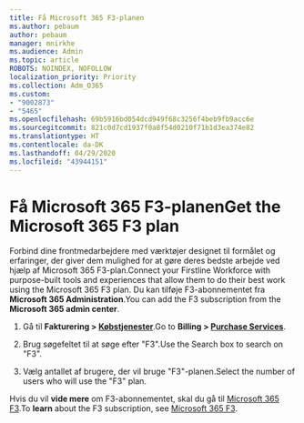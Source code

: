 ```yaml
---
title: Få Microsoft 365 F3-planen
ms.author: pebaum
author: pebaum
manager: mnirkhe
ms.audience: Admin
ms.topic: article
ROBOTS: NOINDEX, NOFOLLOW
localization_priority: Priority
ms.collection: Adm_O365
ms.custom:
- "9002873"
- "5465"
ms.openlocfilehash: 69b5916bd054dcd949f68c3256f4beb9fb9acc6e
ms.sourcegitcommit: 821c0d7cd1937f0a8f54d0210f71b1d3ea374e82
ms.translationtype: HT
ms.contentlocale: da-DK
ms.lasthandoff: 04/29/2020
ms.locfileid: "43944151"
---
```

# <a name="get-the-microsoft-365-f3-plan"></a><span data-ttu-id="811ef-102">Få Microsoft 365 F3-planen</span><span class="sxs-lookup"><span data-stu-id="811ef-102">Get the Microsoft 365 F3 plan</span></span>

<span data-ttu-id="811ef-103">Forbind dine frontmedarbejdere med værktøjer designet til formålet og erfaringer, der giver dem mulighed for at gøre deres bedste arbejde ved hjælp af Microsoft 365 F3-plan.</span><span class="sxs-lookup"><span data-stu-id="811ef-103">Connect your Firstline Workforce with purpose-built tools and experiences that allow them to do their best work using the Microsoft 365 F3 plan.</span></span> <span data-ttu-id="811ef-104">Du kan tilføje F3-abonnementet fra **Microsoft 365 Administration**.</span><span class="sxs-lookup"><span data-stu-id="811ef-104">You can add the F3 subscription from the **Microsoft 365 admin center**.</span></span>

1. <span data-ttu-id="811ef-105">Gå til **Fakturering > [Købstjenester](https://go.microsoft.com/fwlink/p/?linkid=868433)**.</span><span class="sxs-lookup"><span data-stu-id="811ef-105">Go to **Billing > [Purchase Services](https://go.microsoft.com/fwlink/p/?linkid=868433)**.</span></span>

2. <span data-ttu-id="811ef-106">Brug søgefeltet til at søge efter "F3".</span><span class="sxs-lookup"><span data-stu-id="811ef-106">Use the Search box to search on "F3".</span></span>

3. <span data-ttu-id="811ef-107">Vælg antallet af brugere, der vil bruge "F3"-planen.</span><span class="sxs-lookup"><span data-stu-id="811ef-107">Select the number of users who will use the "F3" plan.</span></span>

<span data-ttu-id="811ef-108">Hvis du vil **vide mere** om F3-abonnementet, skal du gå til [Microsoft 365 F3](https://www.microsoft.com/microsoft-365/microsoft-365-enterprise-f3?activetab=pivot%3aoverviewtab).</span><span class="sxs-lookup"><span data-stu-id="811ef-108">To **learn** about the F3 subscription, see [Microsoft 365 F3](https://www.microsoft.com/microsoft-365/microsoft-365-enterprise-f3?activetab=pivot%3aoverviewtab).</span></span>
